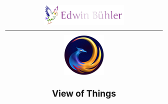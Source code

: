 <div id="header" align="center">
  <img src="https://github.com/View-Of-Things/.github/blob/main/logo_edwin_buehler.png" height="64"/>
  <hr>
  <img src="https://github.com/View-Of-Things/.github/blob/main/logo.png" width="128" height="128"/>
   
  # View of Things
</div>


<script>
	window.fwSettings={
	'widget_id':80000006402
	};
	!function(){if("function"!=typeof window.FreshworksWidget){var n=function(){n.q.push(arguments)};n.q=[],window.FreshworksWidget=n}}() 
</script>
<script type='text/javascript' src='https://euc-widget.freshworks.com/widgets/80000006402.js' async defer></script>
